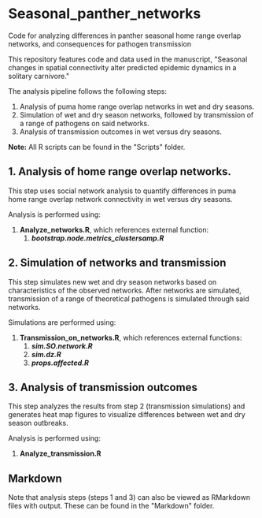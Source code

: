# Seasonal_panther_networks
Code for analyzing differences in panther seasonal home range overlap networks, and consequences for pathogen transmission

This repository features code and data used in the manuscript, "Seasonal changes in spatial connectivity alter predicted epidemic dynamics in a solitary carnivore."  

The analysis pipeline follows the following steps:

1. Analysis of puma home range overlap networks in wet and dry seasons.
2. Simulation of wet and dry season networks, followed by transmission of a range of pathogens on said networks.
3. Analysis of transmission outcomes in wet versus dry seasons.  

**Note:** All R scripts can be found in the "Scripts" folder.

## 1. Analysis of home range overlap networks.  
This step uses social network analysis to quantify differences in puma home range overlap network connectivity in wet versus dry seasons.  

Analysis is performed using:  
1. **Analyze_networks.R**, which references external function:
    1. ***bootstrap.node.metrics_clustersamp.R***  

## 2. Simulation of networks and transmission
This step simulates new wet and dry season networks based on characteristics of the observed networks. After networks are simulated, transmission of a range of theoretical pathogens is simulated through said networks.

Simulations are performed using:  
1. **Transmission_on_networks.R**, which references external functions:
    1. ***sim.SO.network.R***
    2. ***sim.dz.R***
    3. ***props.affected.R***

## 3. Analysis of transmission outcomes
This step analyzes the results from step 2 (transmission simulations) and generates heat map figures to visualize differences between wet and dry season outbreaks.

Analysis is performed using:
1. **Analyze_transmission.R**


## Markdown
Note that analysis steps (steps 1 and 3) can also be viewed as RMarkdown files with output. These can be found in the "Markdown" folder.
